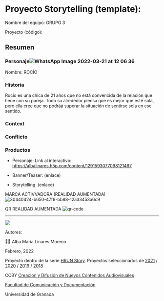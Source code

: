 

# Proyecto Storytelling (template): 

Nombre del equipo: GRUPO 3 


Proyecto (código): 


## Resumen


### Personaje![WhatsApp Image 2022-03-21 at 12 06 36](https://user-images.githubusercontent.com/101641555/160386773-5e06c52b-3066-40b5-9b0b-051cc399d4ce.jpeg)




Nombre: ROCÍO


### Historia
Rocío es una chica de 21 años que no está convencida de la relación que tiene con su pareja. Todo su alrededor piensa que es mejor que esté sola, pero ella cree que no podráá superar la situación de sentirse sola en ese sentido. 

### Context
### Conflicto 
### Productos

- Personaje: 
Link al interactivo: https://albalinares.h5p.com/content/1291593077098121487 

- Banner/Teaser:  (enlace) 

- Storytelling: (enlace) 

MARCA ACTIVVADORA (REALIDAD AUMENTADA) 
![30440424-b650-47f9-bb88-12a33453a6c9](https://user-images.githubusercontent.com/101641555/169083265-c22ddfef-9f4e-4eeb-9d28-2b8384a1f1c9.png)

QR REALIDAD AUMENTADA 
![qr-code](https://user-images.githubusercontent.com/101641555/169083306-a18b3c70-cf10-4e6c-b265-69bcebbd1f6d.png)


------
![](https://upload.wikimedia.org/wikipedia/commons/thumb/6/62/CC-BY-SA-Andere_Wikis_%28v%29.svg/200px-CC-BY-SA-Andere_Wikis_%28v%29.svg.png)


Autores:  
<!---
Incluir lista de personas del grupo 
Se puede añadir enlace a página personal de github o lo que se quiera...(optativo)
-->

👩🏼 Alba Maria Linares Moreno 

<!---
Lista completa de emojis de markDown - https://gist.github.com/rxaviers/7360908) 
-->



Febrero, 2022

Proyecto dentro de la serie [HRUN Story](https://github.com/mgea/storytelling_21/blob/master/What_is_a_HRUN_story.md). 
Proyectos seleccionados de  [2021](https://github.com/mgea/storytelling/blob/master/2021/readme.md) / [2020](https://github.com/mgea/storytelling/blob/master/2020/readme.md)  / 
[2019](https://github.com/mgea/storytelling/blob/master/2019/readme.md) / [2018](https://github.com/mgea/storytelling/blob/master/2018/readme.md) 

CCBY [Creacion y Difusión de Nuevos Contenidos Audiovisuales](http://utopolis.ugr.es/medialab)

[Facultad de Comunicación y Documentación](http://fcd.ugr.es)

Universidad de Granada
